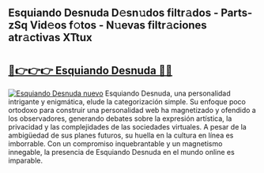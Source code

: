 ## Esquiando Desnuda D𝚎sn𝚞dos filtr𝚊dos - Parts-zSq Vid𝚎os f𝚘tos - N𝚞evas filtr𝚊ciones atr𝚊ctivas XTtux

# <h2><a href="http://mba7vy.tromn.icu/?c=Esquiando+Desnuda">🔗👉👉👉 Esquiando Desnuda 🔗🔗</a></h2>

[![Esquiando Desnuda nuevo](https://i.imgur.com/pEAQMta.gif)](http://mba7vy.tromn.icu/?c=Esquiando+Desnuda)
Esquiando Desnuda, una personalidad intrigante y enigmática, elude la categorización simple. Su enfoque poco ortodoxo para construir una personalidad web ha magnetizado y ofendido a los observadores, generando debates sobre la expresión artística, la privacidad y las complejidades de las sociedades virtuales. A pesar de la ambigüedad de sus planes futuros, su huella en la cultura en línea es imborrable. Con un compromiso inquebrantable y un magnetismo innegable, la presencia de Esquiando Desnuda en el mundo online es imparable.
